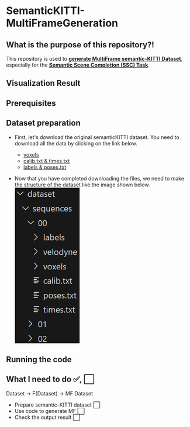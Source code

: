 # SemanticKITTI-MultiFrameGeneration


## What is the purpose of this repository?!
This repository is used to <u>**generate MultiFrame semantic-KITTI Dataset**</u>, especially for the <u>**Semantic Scene Completion (SSC) Task**</u>.

## Visualization Result


## Prerequisites


## Dataset preparation
- First, let's download the original semanticKITTI dataset. You need to download all the data by clicking on the link below.
    - [voxels](http://www.semantic-kitti.org/assets/data_odometry_voxels.zip)
    - [calib.txt & times.txt](http://www.cvlibs.net/download.php?file=data_odometry_calib.zip)
    - [labels & poses.txt](http://www.semantic-kitti.org/assets/data_odometry_labels.zip)
    
- Now that you have completed downloading the files, we need to make the structure of the dataset like the image shown below.
![alt text](./image_src/structure.png)

## Running the code




## What I need to do ✅, ⬜
Dataset -> F(Dataset) -> MF Dataset 
- Prepare semantic-KITTI dataset ⬜
- Use code to generate MF ⬜
- Check the output result ⬜

## 